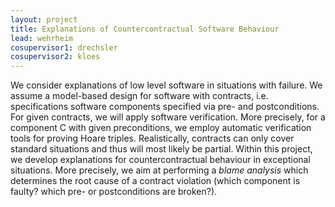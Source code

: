 ```yaml
---
layout: project
title: Explanations of Countercontractual Software Behaviour
lead: wehrheim
cosupervisor1: drechsler
cosupervisor2: kloes
---
```

We consider explanations of low level software in situations with failure. 
We assume a model-based design for software with contracts, i.e. specifications software components specified 
via pre- and postconditions. 
 For given contracts,  we will apply software verification. 
 More precisely, for a component C with given preconditions, we employ automatic verification tools for proving Hoare triples. Realistically, contracts can 
 only cover standard situations and thus will most likely be partial. Within this project, we develop explanations for countercontractual behaviour 
 in exceptional situations. More precisely, we aim at performing a <em> blame analysis</em> which determines the root cause  of a contract violation (which component is faulty? which pre- or postconditions are broken?).  

